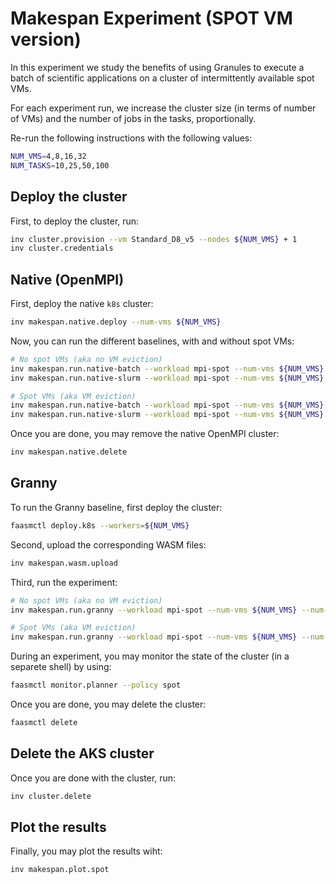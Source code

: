 # Makespan Experiment (SPOT VM version)

In this experiment we study the benefits of using Granules to execute a batch
of scientific applications on a cluster of intermittently available spot VMs.

For each experiment run, we increase the cluster size (in terms of number of
VMs) and the number of jobs in the tasks, proportionally.

Re-run the following instructions with the following values:

```bash
NUM_VMS=4,8,16,32
NUM_TASKS=10,25,50,100
```

## Deploy the cluster

First, to deploy the cluster, run:

```bash
inv cluster.provision --vm Standard_D8_v5 --nodes ${NUM_VMS} + 1
inv cluster.credentials
```

## Native (OpenMPI)

First, deploy the native `k8s` cluster:

```bash
inv makespan.native.deploy --num-vms ${NUM_VMS}
```

Now, you can run the different baselines, with and without spot VMs:

```bash
# No spot VMs (aka no VM eviction)
inv makespan.run.native-batch --workload mpi-spot --num-vms ${NUM_VMS} --num-tasks ${NUM_TASKS}
inv makespan.run.native-slurm --workload mpi-spot --num-vms ${NUM_VMS} --num-tasks ${NUM_TASKS}

# Spot VMs (aka VM eviction)
inv makespan.run.native-batch --workload mpi-spot --num-vms ${NUM_VMS} --num-tasks ${NUM_TASKS} --fault
inv makespan.run.native-slurm --workload mpi-spot --num-vms ${NUM_VMS} --num-tasks ${NUM_TASKS} --fault
```

Once you are done, you may remove the native OpenMPI cluster:

```bash
inv makespan.native.delete
```

## Granny

To run the Granny baseline, first deploy the cluster:

```bash
faasmctl deploy.k8s --workers=${NUM_VMS}
```

Second, upload the corresponding WASM files:

```bash
inv makespan.wasm.upload
```

Third, run the experiment:

```bash
# No spot VMs (aka no VM eviction)
inv makespan.run.granny --workload mpi-spot --num-vms ${NUM_VMS} --num-tasks ${NUM_TASKS}

# Spot VMs (aka VM eviction)
inv makespan.run.granny --workload mpi-spot --num-vms ${NUM_VMS} --num-tasks ${NUM_TASKS} --fault
```

During an experiment, you may monitor the state of the cluster (in a separete
shell) by using:

```bash
faasmctl monitor.planner --policy spot
```

Once you are done, you may delete the cluster:

```bash
faasmctl delete
```

## Delete the AKS cluster

Once you are done with the cluster, run:

```bash
inv cluster.delete
```

## Plot the results

Finally, you may plot the results wiht:

```bash
inv makespan.plot.spot
```
